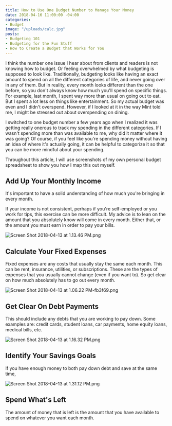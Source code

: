 ```yaml
---
title: How to Use One Budget Number to Manage Your Money
date: 2018-04-16 11:00:00 -04:00
categories:
- Budget
image: "/uploads/calc.jpg"
posts:
- Budgeting 101
- Budgeting for the Fun Stuff
- How to Create a Budget that Works for You
---
```


I think the number one issue I hear about from clients and readers is not knowing how to budget. Or feeling overwhelmed by what budgeting is supposed to look like. Traditionally, budgeting looks like having an exact amount to spend on all the different categories of life, and never going over in any of them. But in reality, every month looks different than the one before, so you don't always know how much you'll spend on specific things. For example, last month, I spent way more than usual on going out to eat. But I spent a lot less on things like entertainment. So my actual budget was even and I didn't overspend. However, if I looked at it in the way Mint told me, I might be stressed out about overspending on dining.

I switched to one budget number a few years ago when I realized it was getting really onerous to track my spending in the different categories. If I wasn't spending more than was available to me, why did it matter where it was going? Of course, if you feel like you're spending money without having an idea of where it's actually going, it can be helpful to categorize it so that you can be more mindful about your spending. 

Throughout this article, I will use screenshots of my own personal budget spreadsheet to show you how I map this out myself.

## Add Up Your Monthly Income

It's important to have a solid understanding of how much you're bringing in every month. 

If your income is not consistent, perhaps if you're self-employed or you work for tips, this exercise can be more difficult. My advice is to lean on the amount that you absolutely know will come in every month. Either that, or the amount you must earn in order to pay your bills. 

![Screen Shot 2018-04-13 at 1.13.46 PM.png](/uploads/Screen%20Shot%202018-04-13%20at%201.13.46%20PM.png)

## Calculate Your Fixed Expenses

Fixed expenses are any costs that usually stay the same each month. This can be rent, insurance, utilities, or subscriptions. These are the types of expenses that you usually cannot change (even if you want to). So get clear on how much absolutely has to go out every month.

![Screen Shot 2018-04-13 at 1.06.22 PM-fb3f69.png](/uploads/Screen%20Shot%202018-04-13%20at%201.06.22%20PM-fb3f69.png)

## Get Clear On Debt Payments

This should include any debts that you are working to pay down. Some examples are: credit cards, student loans, car payments, home equity loans, medical bills, etc. 

![Screen Shot 2018-04-13 at 1.16.32 PM.png](/uploads/Screen%20Shot%202018-04-13%20at%201.16.32%20PM.png)

## Identify Your Savings Goals

If you have enough money to both pay down debt and save at the same time,

![Screen Shot 2018-04-13 at 1.31.12 PM.png](/uploads/Screen%20Shot%202018-04-13%20at%201.31.12%20PM.png)

## Spend What's Left

The amount of money that is left is the amount that you have available to spend on whatever you want each month.
